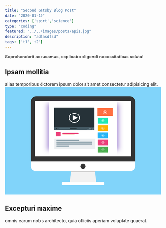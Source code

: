 ```yaml
---
title: "Second Gatsby Blog Post"
date: "2020-01-19"
categories: ['sport','science']
type: "coding"
featured: "../../images/posts/apis.jpg"
description: "adfasdfsd"
tags: ['t1','t2']
---
```

Seprehenderit accusamus, explicabo eligendi necessitatibus soluta!

## Ipsam mollitia

alias temporibus dictorem ipsum dolor sit amet consectetur adipisicing elit.
![gatsby tutorial](../../images/gatsby-tutorial.png)

## Excepturi maxime

omnis earum nobis architecto, quia officiis aperiam voluptate quaerat.